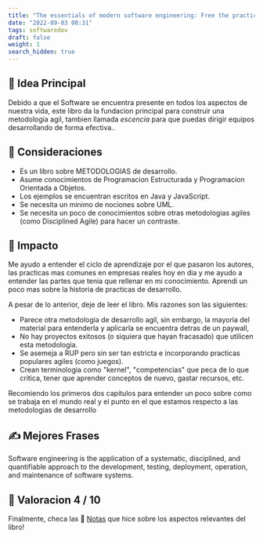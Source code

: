 ```yaml
---
title: "The essentials of modern software engineering: Free the practices from the method prisons - Review"
date: "2022-09-03 08:31"
tags: softwaredev
draft: false
weight: 1
search_hidden: true
---
```

## 🌱 Idea Principal
Debido a que el Software se encuentra presente en todos los aspectos de nuestra vida, este libro da la fundacion principal para construir una metodologia agil, tambien llamada *escencia* para que puedas dirigir equipos desarrollando de forma efectiva..
## 🌠 Consideraciones
- Es un libro sobre METODOLOGIAS de desarrollo.
- Asume conocimientos de Programacion Estructurada y Programacion Orientada a Objetos.
- Los ejemplos se encuentran escritos en Java y JavaScript.
- Se necesita un minimo de nociones sobre UML.
- Se necesita un poco de conocimientos sobre otras metodologias agiles (como Disciplined Agile) para hacer un contraste.

## 🌌 Impacto
Me ayudo a entender el ciclo de aprendizaje por el que pasaron los autores, las practicas mas comunes en empresas reales hoy en dia y me ayudo a entender las partes que tenia que rellenar en mi conocimiento. Aprendi un poco mas sobre la historia de practicas de desarrollo.

A pesar de lo anterior, deje de leer el libro. Mis razones son las siguientes:
- Parece otra metodologia de desarrollo agil, sin embargo, la mayoria del material para entenderla y aplicarla se encuentra detras de un paywall, 
- No hay proyectos exitosos (o siquiera que hayan fracasado) que utilicen esta metodologia. 
- Se asemeja a RUP pero sin ser tan estricta e incorporando practicas populares agiles (como juegos).
- Crean terminologia como "kernel", "competencias" que peca de lo que critica, tener que aprender conceptos de nuevo, gastar recursos, etc.

Recomiendo los primeros dos capitulos para entender un poco sobre como se trabaja en el mundo real y el punto en el que estamos respecto a las metodologias de desarrollo

## ✍ Mejores Frases
Software engineering is the application of a systematic, disciplined, and quantifiable approach to the development, testing, deployment, operation, and maintenance of software systems.

## 🌟 Valoracion 4 / 10

Finalmente, checa las 📔 [Notas](content/The%20essentials%20of%20modern%20software%20engineering%20Free%20the%20practices%20from%20the%20method%20prisons!/notas.md) que hice sobre los aspectos relevantes del libro!